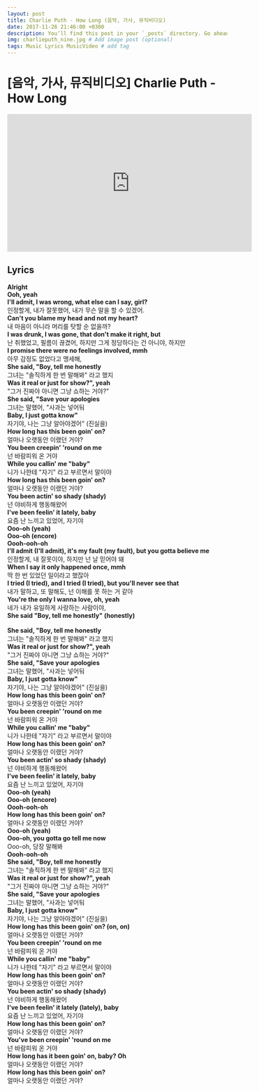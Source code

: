 ```yaml
---
layout: post
title: Charlie Puth - How Long (음악, 가사, 뮤직비디오)
date: 2017-11-26 21:46:00 +0300
description: You’ll find this post in your `_posts` directory. Go ahead and edit it and re-build the site to see your changes. # Add post description (optional)
img: charlieputh_nine.jpg # Add image post (optional)
tags: Music Lyrics MusicVideo # add tag
---
```


# [음악, 가사, 뮤직비디오] Charlie Puth - How Long
<iframe width="560" height="315" src="https://www.youtube.com/embed/CwfoyVa980U" frameborder="0" allowfullscreen></iframe>

## Lyrics
**Alright**<br>
**Ooh, yeah**<br>
**I'll admit, I was wrong, what else can I say, girl?**<br>
인정할게, 내가 잘못했어, 내가 무슨 말을 할 수 있겠어.<br>
**Can't you blame my head and not my heart?**<br>
내 마음이 아니라 머리를 탓할 순 없을까?<br>
**I was drunk, I was gone, that don't make it right, but**<br>
난 취했었고, 필름이 끊겼어, 하지만 그게 정당하다는 건 아니야, 하지만<br>
**I promise there were no feelings involved, mmh**<br>
아무 감정도 없었다고 맹세해,<br>
**She said, "Boy, tell me honestly**<br>
그녀는 "솔직하게 한 번 말해봐" 라고 했지<br>
**Was it real or just for show?", yeah**<br>
"그거 진짜야 아니면 그냥 쇼하는 거야?"<br>
**She said, "Save your apologies**<br>
그녀는 말했어, "사과는 넣어둬<br>
**Baby, I just gotta know"**<br>
자기야, 나는 그냥 알아야겠어" (진실을)<br>
**How long has this been goin' on?**<br>
얼마나 오랫동안 이랬던 거야?<br>
**You been creepin' 'round on me**<br>
넌 바람피워 온 거야<br>
**While you callin' me "baby"**<br>
니가 나한테 "자기" 라고 부르면서 말이야<br>
**How long has this been goin' on?**<br>
얼마나 오랫동안 이랬던 거야?<br>
**You been actin' so shady (shady)**<br>
넌 야비하게 행동해왔어<br>
**I've been feelin' it lately, baby**<br>
요즘 난 느끼고 있었어, 자기야<br>
**Ooo-oh (yeah)**<br>
**Ooo-oh (encore)**<br>
**Oooh-ooh-oh**<br>
**I'll admit (I'll admit), it's my fault (my fault), but you gotta believe me**<br>
인정할게, 내 잘못이야, 하지만 넌 날 믿어야 돼<br>
**When I say it only happened once, mmh**<br>
딱 한 번 있었던 일이라고 했잖아<br>
**I tried (I tried), and I tried (I tried), but you'll never see that**<br>
내가 말하고, 또 말해도, 넌 이해를 못 하는 거 같아<br>
**You're the only I wanna love, oh, yeah**<br>
네가 내가 유일하게 사랑하는 사람이야,<br>
**She said "Boy, tell me honestly" (honestly)**<br>
<br>
**She said, "Boy, tell me honestly**<br>
그녀는 "솔직하게 한 번 말해봐" 라고 했지<br>
**Was it real or just for show?", yeah**<br>
"그거 진짜야 아니면 그냥 쇼하는 거야?"<br>
**She said, "Save your apologies**<br>
그녀는 말했어, "사과는 넣어둬<br>
**Baby, I just gotta know"**<br>
자기야, 나는 그냥 알아야겠어" (진실을)<br>
**How long has this been goin' on?**<br>
얼마나 오랫동안 이랬던 거야?<br>
**You been creepin' 'round on me**<br>
넌 바람피워 온 거야<br>
**While you callin' me "baby"**<br>
니가 나한테 "자기" 라고 부르면서 말이야<br>
**How long has this been goin' on?**<br>
얼마나 오랫동안 이랬던 거야?<br>
**You been actin' so shady (shady)**<br>
넌 야비하게 행동해왔어<br>
**I've been feelin' it lately, baby**<br>
요즘 난 느끼고 있었어, 자기야<br>
**Ooo-oh (yeah)**<br>
**Ooo-oh (encore)**<br>
**Oooh-ooh-oh**<br>
**How long has this been goin' on?**<br>
얼마나 오랫동안 이랬던 거야?<br>
**Ooo-oh (yeah)**<br>
**Ooo-oh, you gotta go tell me now**<br>
Ooo-oh, 당장 말해봐<br>
**Oooh-ooh-oh**<br>
**She said, "Boy, tell me honestly**<br>
그녀는 "솔직하게 한 번 말해봐" 라고 했지<br>
**Was it real or just for show?", yeah**<br>
"그거 진짜야 아니면 그냥 쇼하는 거야?"<br>
**She said, "Save your apologies**<br>
그녀는 말했어, "사과는 넣어둬<br>
**Baby, I just gotta know"**<br>
자기야, 나는 그냥 알아야겠어" (진실을)<br>
**How long has this been goin' on? (on, on)**<br>
얼마나 오랫동안 이랬던 거야?<br>
**You been creepin' 'round on me**<br>
넌 바람피워 온 거야<br>
**While you callin' me "baby"**<br>
니가 나한테 "자기" 라고 부르면서 말이야<br>
**How long has this been goin' on?**<br>
얼마나 오랫동안 이랬던 거야?<br>
**You been actin' so shady (shady)**<br>
넌 야비하게 행동해왔어<br>
**I've been feelin' it lately (lately), baby**<br>
요즘 난 느끼고 있었어, 자기야<br>
**How long has this been goin' on?**<br>
얼마나 오랫동안 이랬던 거야?<br>
**You've been creepin' 'round on me**<br>
넌 바람피워 온 거야<br>
**How long has it been goin' on, baby? Oh**<br>
얼마나 오랫동안 이랬던 거야?<br>
**How long has this been goin' on?**<br>
얼마나 오랫동안 이랬던 거야?<br>
